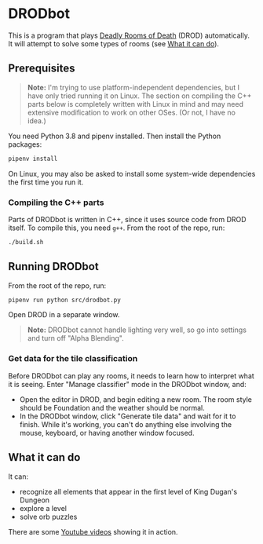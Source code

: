 # DRODbot

This is a program that plays [Deadly Rooms of Death](https://drod.caravelgames.com) (DROD) automatically.
It will attempt to solve some types of rooms (see [What it can do](#what-it-can-do)).

## Prerequisites

> **Note:** I'm trying to use platform-independent dependencies, but I have only tried running it on Linux.
> The section on compiling the C++ parts below is completely written with Linux in mind and may need extensive
> modification to work on other OSes. (Or not, I have no idea.)

You need Python 3.8 and pipenv installed. Then install the Python packages:

```sh
pipenv install
```

On Linux, you may also be asked to install some system-wide dependencies the first time you run it.

### Compiling the C++ parts

Parts of DRODbot is written in C++, since it uses source code from DROD itself.
To compile this, you need `g++`. From the root of the repo, run:

```sh
./build.sh
```

## Running DRODbot

From the root of the repo, run:

```sh
pipenv run python src/drodbot.py
```

Open DROD in a separate window.

> **Note:** DRODbot cannot handle lighting very well, so go into settings and
> turn off "Alpha Blending".

### Get data for the tile classification

Before DRODbot can play any rooms, it needs to learn how to interpret what it is seeing.
Enter "Manage classifier" mode in the DRODbot window, and:

- Open the editor in DROD, and begin editing a new room. The room style should be Foundation
  and the weather should be normal.
- In the DRODbot window, click "Generate tile data" and wait for it to finish. While it's working,
  you can't do anything else involving the mouse, keyboard, or having another window focused.

## What it can do

It can:

- recognize all elements that appear in the first level of King Dugan's Dungeon
- explore a level
- solve orb puzzles

There are some [Youtube videos](https://www.youtube.com/watch?v=8uvHPBq1W5Y&list=PLkYGKleB7n-8U_dU3aR3vouqIywl4owcx)
showing it in action.
